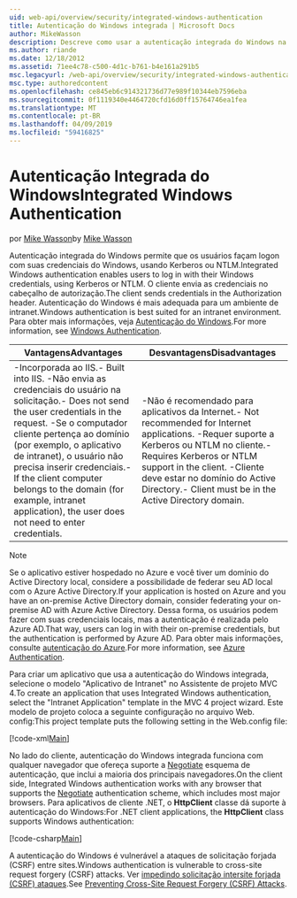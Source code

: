 ```yaml
---
uid: web-api/overview/security/integrated-windows-authentication
title: Autenticação do Windows integrada | Microsoft Docs
author: MikeWasson
description: Descreve como usar a autenticação integrada do Windows na API Web ASP.NET.
ms.author: riande
ms.date: 12/18/2012
ms.assetid: 71ee4c78-c500-4d1c-b761-b4e161a291b5
msc.legacyurl: /web-api/overview/security/integrated-windows-authentication
msc.type: authoredcontent
ms.openlocfilehash: ce845eb6c914321736d77e989f10344eb7596eba
ms.sourcegitcommit: 0f1119340e4464720cfd16d0ff15764746ea1fea
ms.translationtype: MT
ms.contentlocale: pt-BR
ms.lasthandoff: 04/09/2019
ms.locfileid: "59416825"
---
```

# <a name="integrated-windows-authentication"></a><span data-ttu-id="3a799-103">Autenticação Integrada do Windows</span><span class="sxs-lookup"><span data-stu-id="3a799-103">Integrated Windows Authentication</span></span>

<span data-ttu-id="3a799-104">por [Mike Wasson](https://github.com/MikeWasson)</span><span class="sxs-lookup"><span data-stu-id="3a799-104">by [Mike Wasson](https://github.com/MikeWasson)</span></span>

<span data-ttu-id="3a799-105">Autenticação integrada do Windows permite que os usuários façam logon com suas credenciais do Windows, usando Kerberos ou NTLM.</span><span class="sxs-lookup"><span data-stu-id="3a799-105">Integrated Windows authentication enables users to log in with their Windows credentials, using Kerberos or NTLM.</span></span> <span data-ttu-id="3a799-106">O cliente envia as credenciais no cabeçalho de autorização.</span><span class="sxs-lookup"><span data-stu-id="3a799-106">The client sends credentials in the Authorization header.</span></span> <span data-ttu-id="3a799-107">Autenticação do Windows é mais adequada para um ambiente de intranet.</span><span class="sxs-lookup"><span data-stu-id="3a799-107">Windows authentication is best suited for an intranet environment.</span></span> <span data-ttu-id="3a799-108">Para obter mais informações, veja [Autenticação do Windows](https://www.iis.net/configreference/system.webserver/security/authentication/windowsauthentication).</span><span class="sxs-lookup"><span data-stu-id="3a799-108">For more information, see [Windows Authentication](https://www.iis.net/configreference/system.webserver/security/authentication/windowsauthentication).</span></span>

| <span data-ttu-id="3a799-109">Vantagens</span><span class="sxs-lookup"><span data-stu-id="3a799-109">Advantages</span></span> | <span data-ttu-id="3a799-110">Desvantagens</span><span class="sxs-lookup"><span data-stu-id="3a799-110">Disadvantages</span></span> |
| --- | --- |
| <span data-ttu-id="3a799-111">-Incorporada ao IIS.</span><span class="sxs-lookup"><span data-stu-id="3a799-111">- Built into IIS.</span></span> <span data-ttu-id="3a799-112">-Não envia as credenciais do usuário na solicitação.</span><span class="sxs-lookup"><span data-stu-id="3a799-112">- Does not send the user credentials in the request.</span></span> <span data-ttu-id="3a799-113">-Se o computador cliente pertença ao domínio (por exemplo, o aplicativo de intranet), o usuário não precisa inserir credenciais.</span><span class="sxs-lookup"><span data-stu-id="3a799-113">- If the client computer belongs to the domain (for example, intranet application), the user does not need to enter credentials.</span></span> | <span data-ttu-id="3a799-114">-Não é recomendado para aplicativos da Internet.</span><span class="sxs-lookup"><span data-stu-id="3a799-114">- Not recommended for Internet applications.</span></span> <span data-ttu-id="3a799-115">-Requer suporte a Kerberos ou NTLM no cliente.</span><span class="sxs-lookup"><span data-stu-id="3a799-115">- Requires Kerberos or NTLM support in the client.</span></span> <span data-ttu-id="3a799-116">-Cliente deve estar no domínio do Active Directory.</span><span class="sxs-lookup"><span data-stu-id="3a799-116">- Client must be in the Active Directory domain.</span></span> |

> [!NOTE]
> <span data-ttu-id="3a799-117">Se o aplicativo estiver hospedado no Azure e você tiver um domínio do Active Directory local, considere a possibilidade de federar seu AD local com o Azure Active Directory.</span><span class="sxs-lookup"><span data-stu-id="3a799-117">If your application is hosted on Azure and you have an on-premise Active Directory domain, consider federating your on-premise AD with Azure Active Directory.</span></span> <span data-ttu-id="3a799-118">Dessa forma, os usuários podem fazer com suas credenciais locais, mas a autenticação é realizada pelo Azure AD.</span><span class="sxs-lookup"><span data-stu-id="3a799-118">That way, users can log in with their on-premise credentials, but the authentication is performed by Azure AD.</span></span> <span data-ttu-id="3a799-119">Para obter mais informações, consulte [autenticação do Azure](../../../visual-studio/overview/2012/windows-azure-authentication.md).</span><span class="sxs-lookup"><span data-stu-id="3a799-119">For more information, see [Azure Authentication](../../../visual-studio/overview/2012/windows-azure-authentication.md).</span></span>


<span data-ttu-id="3a799-120">Para criar um aplicativo que usa a autenticação do Windows integrada, selecione o modelo "Aplicativo de Intranet" no Assistente de projeto MVC 4.</span><span class="sxs-lookup"><span data-stu-id="3a799-120">To create an application that uses Integrated Windows authentication, select the "Intranet Application" template in the MVC 4 project wizard.</span></span> <span data-ttu-id="3a799-121">Este modelo de projeto coloca a seguinte configuração no arquivo Web. config:</span><span class="sxs-lookup"><span data-stu-id="3a799-121">This project template puts the following setting in the Web.config file:</span></span>

[!code-xml[Main](integrated-windows-authentication/samples/sample1.xml)]

<span data-ttu-id="3a799-122">No lado do cliente, autenticação do Windows integrada funciona com qualquer navegador que ofereça suporte a [Negotiate](http://www.ietf.org/rfc/rfc4559.txt) esquema de autenticação, que inclui a maioria dos principais navegadores.</span><span class="sxs-lookup"><span data-stu-id="3a799-122">On the client side, Integrated Windows authentication works with any browser that supports the [Negotiate](http://www.ietf.org/rfc/rfc4559.txt) authentication scheme, which includes most major browsers.</span></span> <span data-ttu-id="3a799-123">Para aplicativos de cliente .NET, o **HttpClient** classe dá suporte à autenticação do Windows:</span><span class="sxs-lookup"><span data-stu-id="3a799-123">For .NET client applications, the **HttpClient** class supports Windows authentication:</span></span>

[!code-csharp[Main](integrated-windows-authentication/samples/sample2.cs)]

<span data-ttu-id="3a799-124">A autenticação do Windows é vulnerável a ataques de solicitação forjada (CSRF) entre sites.</span><span class="sxs-lookup"><span data-stu-id="3a799-124">Windows authentication is vulnerable to cross-site request forgery (CSRF) attacks.</span></span> <span data-ttu-id="3a799-125">Ver [impedindo solicitação intersite forjada (CSRF) ataques](preventing-cross-site-request-forgery-csrf-attacks.md).</span><span class="sxs-lookup"><span data-stu-id="3a799-125">See [Preventing Cross-Site Request Forgery (CSRF) Attacks](preventing-cross-site-request-forgery-csrf-attacks.md).</span></span>
